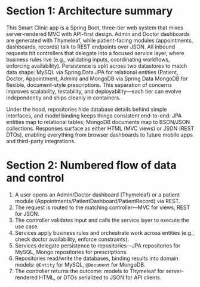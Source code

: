 # Section 1: Architecture summary

This Smart Clinic app is a Spring Boot, three-tier web system that mixes server-rendered MVC with API-first design. Admin and Doctor dashboards are generated with Thymeleaf, while patient-facing modules (appointments, dashboards, records) talk to REST endpoints over JSON. All inbound requests hit controllers that delegate into a focused service layer, where business rules live (e.g., validating inputs, coordinating workflows, enforcing availability). Persistence is split across two datastores to match data shape: MySQL via Spring Data JPA for relational entities (Patient, Doctor, Appointment, Admin) and MongoDB via Spring Data MongoDB for flexible, document-style prescriptions. This separation of concerns improves scalability, testability, and deployability—each tier can evolve independently and ships cleanly in containers.

Under the hood, repositories hide database details behind simple interfaces, and model binding keeps things consistent end-to-end: JPA entities map to relational tables; MongoDB documents map to BSON/JSON collections. Responses surface as either HTML (MVC views) or JSON (REST DTOs), enabling everything from browser dashboards to future mobile apps and third-party integrations.

# Section 2: Numbered flow of data and control

1. A user opens an Admin/Doctor dashboard (Thymeleaf) or a patient module (Appointments/PatientDashboard/PatientRecord) via REST.
2. The request is routed to the matching controller—MVC for views, REST for JSON.
3. The controller validates input and calls the service layer to execute the use case.
4. Services apply business rules and orchestrate work across entities (e.g., check doctor availability, enforce constraints).
5. Services delegate persistence to repositories—JPA repositories for MySQL, Mongo repositories for prescriptions.
6. Repositories read/write the databases, binding results into domain models: `@Entity` for MySQL, `@Document` for MongoDB.
7. The controller returns the outcome: models to Thymeleaf for server-rendered HTML, or DTOs serialized to JSON for API clients.
